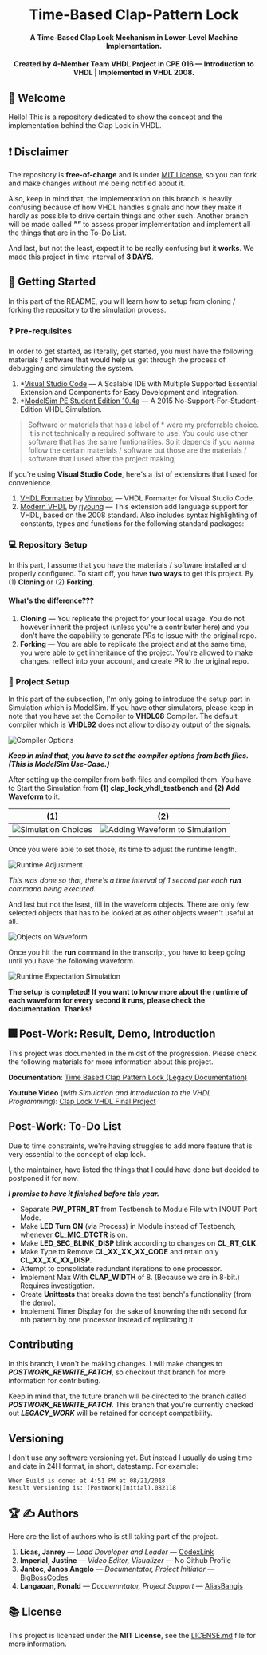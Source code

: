 <h1 align="center">Time-Based Clap-Pattern Lock</h1>
<h4 align="center">A Time-Based Clap Lock Mechanism in Lower-Level Machine Implementation.</h4>

<h4 align="center">Created by 4-Member Team VHDL Project in CPE 016 — Introduction to VHDL | Implemented in VHDL 2008.</h4>

<div align="center">

<!-- [![CodeFactor](https://www.codefactor.io/repository/github/codexlink/tasktoremindme/badge)](https://www.codefactor.io/repository/github/codexlink/tasktoremindme)
[![Codacy Badge](https://app.codacy.com/project/badge/Grade/6c3ef6df0d4c4ffebdd5099b4b87e3e6)](https://www.codacy.com/manual/CodexLink/TaskToRemindMe?utm_source=github.com&amp;utm_medium=referral&amp;utm_content=CodexLink/TaskToRemindMe&amp;utm_campaign=Badge_Grade)
[![Repository Downloads](https://badgen.net/github/assets-dl/CodexLink/TaskToRemindMe_CPlusPlus)](https://github.com/CodexLink/TaskToRemindMe_CPlusPlus)
[![Repository License](https://badgen.net/github/license/CodexLink/TaskToRemindMe_CPlusPlus)](https://github.com/CodexLink/TaskToRemindMe_CPlusPlus) -->

</div>

## 👋 Welcome

Hello! This is a repository dedicated to show the concept and the implementation behind the Clap Lock in VHDL.

## ❗ Disclaimer

The repository is **free-of-charge** and is under [MIT License](https://github.com/CodexLink/Time-Based_Clap-Pattern-Lock_VHDL08/blob/master/LICENSE), so you can fork and make changes without me being notified about it.

Also, keep in mind that, the implementation on this branch is heavily confusing because of how VHDL handles signals and how they make it hardly as possible to drive certain things and other such. Another branch will be made called ***""*** to assess proper implementation and implement all the things that are in the To-Do List.

And last, but not the least, expect it to be really confusing but it **works**. We made this project in time interval of **3 DAYS**.

## 🚦 Getting Started

In this part of the README, you will learn how to setup from cloning / forking the repository to the simulation process.

### ❓ Pre-requisites

In order to get started, as literally, get started, you must have the following materials / software that would help us get through the process of debugging and simulating the system.

1. *[Visual Studio Code](https://code.visualstudio.com/) — A Scalable IDE with Multiple Supported Essential Extension and Components for Easy Development and Integration.
2. *[ModelSim PE Student Edition 10.4a](https://www.mentor.com/company/higher_ed/modelsim-student-edition) — A 2015 No-Support-For-Student-Edition VHDL Simulation.

> Software or materials that has a label of * were my preferrable choice. It is not technically a required software to use. You could use other software that has the same funtionalities. So it depends if you wanna follow the certain materials / software but those are the materials / software that I used after the project making,

If you're using **Visual Studio Code**, here's a list of extensions that I used for convenience.

1. [VHDL Formatter](https://marketplace.visualstudio.com/items?itemName=Vinrobot.vhdl-formatter) by [Vinrobot](https://marketplace.visualstudio.com/publishers/Vinrobot) — VHDL Formatter for Visual Studio Code.
2. [Modern VHDL](https://marketplace.visualstudio.com/items?itemName=rjyoung.vscode-modern-vhdl-support) by [rjyoung](https://marketplace.visualstudio.com/publishers/rjyoung) — This extension add language support for VHDL, based on the 2008 standard. Also includes syntax highlighting of constants, types and functions for the following standard packages:

### 💻 Repository Setup

In this part, I assume that you have the materials / software installed and properly configured. To start off, you have **two ways** to get this project. By (1) **Cloning** or (2) **Forking**.

#### What's the difference???

1. **Cloning** — You replicate the project for your local usage. You do not however inherit the project (unless you're a contributer here) and you don't have the capability to generate PRs to issue with the original repo.
1. **Forking** — You are able to replicate the project and at the same time, you were able to get inheritance of the project. You're allowed to make changes, reflect into your account, and create PR to the original repo.

### 📂 Project Setup

In this part of the subsection, I'm only going to introduce the setup part in Simulation which is ModelSim. If you have other simulators, please keep in note that you have set the Compiler to **VHDL08** Compiler. The default compiler which is **VHDL92** does not allow to display output of the signals.

![Compiler Options](https://github.com/CodexLink/Time-Based_Clap-Pattern-Lock_VHDL08/blob/LEGACY_WORK/imgs/compiler-options.png)

***Keep in mind that, you have to set the compiler options from both files. (This is ModelSim Use-Case.)***

After setting up the compiler from both files and compiled them. You have to Start the Simulation from **(1) clap_lock_vhdl_testbench** and **(2) Add Waveform** to it.

| (1) | (2) |
| ----------- | ----------- |
| ![Simulation Choices](https://github.com/CodexLink/Time-Based_Clap-Pattern-Lock_VHDL08/blob/LEGACY_WORK/imgs/simulation_to_choose.png) | ![Adding Waveform to Simulation](https://github.com/CodexLink/Time-Based_Clap-Pattern-Lock_VHDL08/blob/LEGACY_WORK/imgs/adding_waveform.png) |


Once you were able to set those, its time to adjust the runtime length.

![Runtime Adjustment](https://github.com/CodexLink/Time-Based_Clap-Pattern-Lock_VHDL08/blob/LEGACY_WORK/imgs/runtime-adjustment.png)

*This was done so that, there's a time interval of 1 second per each **run** command being executed.*

And last but not the least, fill in the waveform objects. There are only few selected objects that has to be looked at as other objects weren't useful at all.

![Objects on Waveform](https://github.com/CodexLink/Time-Based_Clap-Pattern-Lock_VHDL08/blob/LEGACY_WORK/imgs/objects-on-waveform.png)

Once you hit the **run** command in the transcript, you have to keep going until you have the following waveform.

![Runtime Expectation Simulation](https://github.com/CodexLink/Time-Based_Clap-Pattern-Lock_VHDL08/blob/LEGACY_WORK/imgs/overall-tests.png)

**The setup is completed! If you want to know more about the runtime of each waveform for every second it runs, please check the documentation. Thanks!**

## 🎆 Post-Work: Result, Demo, Introduction

This project was documented in the midst of the progression. Please check the following materials for more information about this project.

**Documentation**: [Time Based Clap Pattern Lock (Legacy Documentation)](https://docs.google.com/document/d/e/2PACX-1vTUnYAJOs-qG_l9PuymwabFcxyMn1Tjp9Wpv740VC6ZmB9t__RQLubPL7nblfp3ak2VWWbWzI1mAPTH/pub)

**Youtube Video** (*with Simulation and Introduction to the VHDL Programming*): [Clap Lock VHDL Final Project](https://www.youtube.com/watch?v=qh50Q9WZq30)

## Post-Work: To-Do List

Due to time constraints, we're having struggles to add more feature that is very essential to the concept of clap lock.

I, the maintainer, have listed the things that I could have done but decided to postponed it for now.

***I promise to have it finished before this year.***

* Separate **PW_PTRN_RT** from Testbench to Module File with INOUT Port Mode.
* Make **LED Turn ON** (via Process) in Module instead of Testbench, whenever **CL_MIC_DTCTR** is on.
* Make **LED_SEC_BLINK_DISP** blink according to changes on **CL_RT_CLK**.
* Make Type to Remove **CL_XX_XX_XX_CODE** and retain only **CL_XX_XX_XX_DISP**.
* Attempt to consolidate redundant iterations to one processor.
* Implement Max With **CLAP_WIDTH** of 8. (Because we are in 8-bit.) Requires investigation.
* Create **Unittests** that breaks down the test bench's functionality (from the demo).
* Implement Timer Display for the sake of knowning the nth second for nth pattern by one processor instead of replicating it.

## Contributing

In this branch, I won't be making changes. I will make changes to ***POSTWORK_REWRITE_PATCH***, so checkout that branch for more information for contributing.

Keep in mind that, the future branch will be directed to the branch called ***POSTWORK_REWRITE_PATCH***. This branch that you're currently checked out ***LEGACY_WORK*** will be retained for concept compatibility.

## Versioning

I don't use any software versioning yet. But instead I usually do using time and date in 24H format, in short, datestamp. For example:

``` text
When Build is done: at 4:51 PM at 08/21/2018
Result Versioning is: (PostWork|Initial).082118
```

## 🏆 ✍ Authors

Here are the list of authors who is still taking part of the project.

1. **Licas, Janrey** — *Lead Developer and Leader* — [CodexLink](https://github.com/CodexLink)
2. **Imperial, Justine** — *Video Editor, Visualizer* — No Github Profile
3. **Jantoc, Janos Angelo** — *Documentator, Project Initiator* — [BigBossCodes](https://github.com/BigBossCodes)
4. **Langaoan, Ronald** — *Docuemntator, Project Support* — [AliasBangis](https://github.com/AliasBangis)

## 📚 License

This project is licensed under the **MIT License**, see the [LICENSE.md](https://github.com/CodexLink/Time-Based_Clap-Pattern-Lock_VHDL08/blob/master/LICENSE) file for more information.
